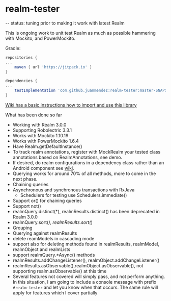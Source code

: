 # realm-tester
-- status: tuning prior to making it work with latest Realm

This is ongoing work to unit test Realm as much as possible hammering with Mockito, and PowerMockito. 

Gradle:
```Groovy
repositories {
...
    maven { url 'https://jitpack.io' }
}

dependencies {
...
    testImplementation 'com.github.juanmendez:realm-tester:master-SNAPSHOT'
}
```

[Wiki has a basic instructions how to import and use this library](https://github.com/juanmendez/realm-tester/wiki)

What has been done so far
- Working with Realm 3.0.0
- Supporting Robolectric 3.3.1
- Works with Mockito 1.10.19
- Works with PowerMockito 1.6.4
- Have Realm.getDefaultInstance()
- To track realm annotations, register with MockRealm your tested class annotations based on RealmAnnotations, see demo.
- If desired, do realm configurations in a dependency class rather than an Android component see [wiki](https://github.com/juanmendez/realm-tester/wiki/How-to-initialize-Realm-when-testing).
- Querying works for around 70% of all methods, more to come in the next phase.
- Chaining queries
- Asynchronous and synchronous transactions with RxJava
    - Schedulers for testing use Schedulers.immediate()
- Support or() for chaining queries
- Support not()
- realmQuery.distinct(*), realmResults.distinct() has been deprecated in Realm 3.0.0
- realmQuery.sort(*), realmResults.sort(*)
- Grouping
- Querying against realmResults
- delete reamModels in cascading mode
- support also for deleting methods found in realmResults, realmModel, realmObject and realmLists
- support realmQuery.*Async() methods
- realmResults.addChangeListener(), realmObject.addChangeListener()
- realmResults.asObservable(),realmObject.asObservable(), not supporting realm.asObservable() at this time
- Several features not covered will simply pass, and not perform anything. In this situation, I am going to include a console message with prefix `#realm-tester` and let you know when that occurs. The same rule will apply for features which I cover partially
